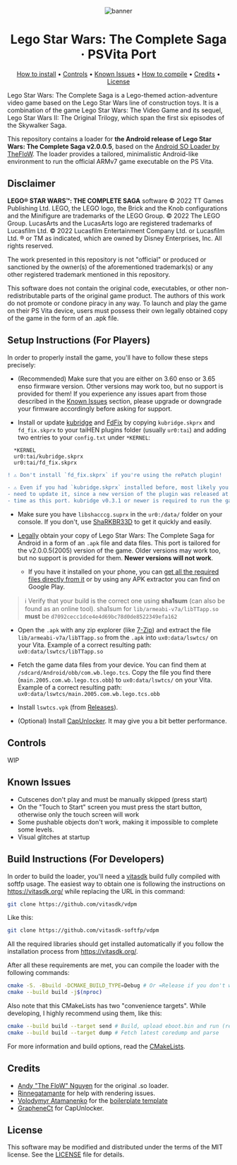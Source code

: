 <div align=center>

![banner](https://raw.githubusercontent.com/gist/v-atamanenko/e547f3f0667e4684ca665b11a7ce1e3c/raw/6dd7ce900576ae334cda1886095c09a784663507/solobop_logo.svg "Banner")

</div>

<h1 align=center>Lego Star Wars: The Complete Saga · PSVita Port</h1>

<p align=center>
  <a href="#setup-instructions-for-players">How to install</a> •
  <a href="#controls">Controls</a> •
  <a href="#known-issues">Known Issues</a> •
  <a href="#build-instructions-for-developers">How to compile</a> •
  <a href="#credits">Credits</a> •
  <a href="#license">License</a>
</p>

Lego Star Wars: The Complete Saga is a Lego-themed action-adventure video game based on the Lego Star Wars line of
construction toys. It is a combination of the game Lego Star Wars: The Video Game and its sequel, Lego Star Wars
II: The Original Trilogy, which span the first six episodes of the Skywalker Saga.

This repository contains a loader for **the Android release of Lego Star Wars: The Complete Saga v2.0.0.5**, based on
the [Android SO Loader by TheFloW][gtasa]. The loader provides a tailored, minimalistic Android-like environment to run
the official ARMv7 game executable on the PS Vita.

Disclaimer
----------

**LEGO® STAR WARS™: THE COMPLETE SAGA** software © 2022 TT Games Publishing Ltd. LEGO, the LEGO logo, the Brick and the
Knob configurations and the Minifigure are trademarks of the LEGO Group. © 2022 The LEGO Group. LucasArts and the
LucasArts logo are registered trademarks of Lucasfilm Ltd. © 2022 Lucasfilm Entertainment Company Ltd. or Lucasfilm Ltd.
® or TM as indicated, which are owned by Disney Enterprises, Inc. All rights reserved.

The work presented in this repository is not "official" or produced or sanctioned by the owner(s) of the aforementioned
trademark(s) or any other registered trademark mentioned in this repository.

This software does not contain the original code, executables, or other non-redistributable parts of the original game
product. The authors of this work do not promote or condone piracy in any way. To launch and play the game on their PS
Vita device, users must possess their own legally obtained copy of the game in the form of an .apk file.

Setup Instructions (For Players)
--------------------------------

In order to properly install the game, you'll have to follow these steps precisely:

- (Recommended) Make sure that you are either on 3.60 enso or 3.65 enso firmware version. Other versions may work too,
  but no support is provided for them! If you experience any issues apart from those described in
  the [Known Issues](#known-issues) section, please upgrade or downgrade your firmware accordingly before asking for
  support.

- Install or update [kubridge][kubridge] and [FdFix][fdfix] by copying `kubridge.skprx` and `fd_fix.skprx` to your
  taiHEN plugins folder (usually `ur0:tai`) and adding two entries to your `config.txt` under `*KERNEL`:

```
  *KERNEL
  ur0:tai/kubridge.skprx
  ur0:tai/fd_fix.skprx
```

```diff
! ⚠️ Don't install `fd_fix.skprx` if you're using the rePatch plugin!
```

```diff
- ⚠️ Even if you had `kubridge.skprx` installed before, most likely you still
- need to update it, since a new version of the plugin was released at the same
- time as this port. kubridge v0.3.1 or newer is required to run the game!
```

- Make sure you have `libshacccg.suprx` in the `ur0:/data/` folder on your console. If you don't,
  use [ShaRKBR33D][shrkbrd] to get it quickly and easily.

- <u>Legally</u> obtain your copy of Lego Star Wars: The Complete Saga for Android in a form of an `.apk` file and data
  files. This port is tailored for the v2.0.0.5(2005) version of the game. Older versions may work too, but no support
  is provided for them. **Newer versions will not work**.

    - If you have it installed on your phone, you can [get all the required files directly from it][unpack-on-phone] or
      by using any APK extractor you can find on Google Play.

> ℹ️ Verify that your build is the correct one using **sha1sum** (can also be found as an online tool). sha1sum for
> `lib/armeabi-v7a/libTTapp.so` **must** be `d7092cecc1dce4e4d69bc78d0de8522349efa162`

- Open the `.apk` with any zip explorer (like [7-Zip](https://www.7-zip.org/)) and extract the file
  `lib/armeabi-v7a/libTTapp.so` from the `.apk` into `ux0:data/lswtcs/` on your Vita. Example of a correct resulting
  path: `ux0:data/lswtcs/libTTapp.so`

- Fetch the game data files from your device. You can find them at `/sdcard/Android/obb/com.wb.lego.tcs`. Copy the file
  you find there (`main.2005.com.wb.lego.tcs.obb`) to `ux0:data/lswtcs/` on your Vita. Example of a correct resulting
  path: `ux0:data/lswtcs/main.2005.com.wb.lego.tcs.obb`

- Install `lswtcs.vpk` (from [Releases][latest-release]).

- (Optional) Install [CapUnlocker](https://github.com/GrapheneCt/CapUnlocker). It may give you a bit better performance.

Controls
--------

WIP

Known Issues
------------

- Cutscenes don't play and must be manually skipped (press start)
- On the "Touch to Start" screen you must press the start button, otherwise only the touch screen will work
- Some pushable objects don't work, making it impossible to complete some levels.
- Visual glitches at startup

Build Instructions (For Developers)
----------------

In order to build the loader, you'll need a [vitasdk](https://github.com/vitasdk) build fully compiled with softfp
usage. The easiest way to obtain one is following the instructions on https://vitasdk.org/ while replacing the URL in
this command:

```bash
git clone https://github.com/vitasdk/vdpm
```

Like this:

```bash
git clone https://github.com/vitasdk-softfp/vdpm
```

All the required libraries should get installed automatically if you follow the installation process
from https://vitasdk.org/.

After all these requirements are met, you can compile the loader with the following commands:

```bash
cmake -S. -Bbuild -DCMAKE_BUILD_TYPE=Debug # Or =Release if you don't want debug logging
cmake --build build -j$(nproc)
```

Also note that this CMakeLists has two "convenience targets". While developing, I highly recommend using them, like
this:

```bash
cmake --build build --target send # Build, upload eboot.bin and run (requires vitacompanion)
cmake --build build --target dump # Fetch latest coredump and parse
```

For more information and build options, read the [CMakeLists](CMakeLists.txt).

Credits
-------

- [Andy "The FloW" Nguyen][flow] for the original .so loader.
- [Rinnegatamante][rinne] for help with rendering issues.
- [Volodymyr Atamanenko][v-atamanenko] for
  the [boilerplate template](https://github.com/v-atamanenko/soloader-boilerplate)
- [GrapheneCt][graph] for CapUnlocker.

License
-------

This software may be modified and distributed under the terms of the MIT license. See the [LICENSE](LICENSE) file for
details.

[gtasa]: https://github.com/TheOfficialFloW/gtasa_vita

[kubridge]: https://github.com/bythos14/kubridge/releases/

[fdfix]: https://github.com/TheOfficialFloW/FdFix/releases/

[unpack-on-phone]: https://stackoverflow.com/questions/11012976/how-do-i-get-the-apk-of-an-installed-app-without-root-access

[shrkbrd]: https://github.com/Rinnegatamante/ShaRKBR33D/releases/latest

[latest-release]: https://github.com/gm666q/lswtcs-vita/releases/latest

[issue]: https://github.com/gm666q/lswtcs-vita/issues/new

[flow]: https://github.com/TheOfficialFloW/

[graph]: https://github.com/GrapheneCt/

[rinne]: https://github.com/Rinnegatamante/

[v-atamanenko]: https://github.com/v-atamanenko/
